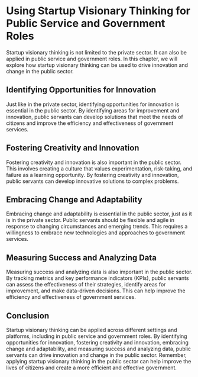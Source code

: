 Using Startup Visionary Thinking for Public Service and Government Roles
================================================================================================================================================================

Startup visionary thinking is not limited to the private sector. It can also be applied in public service and government roles. In this chapter, we will explore how startup visionary thinking can be used to drive innovation and change in the public sector.

Identifying Opportunities for Innovation
----------------------------------------

Just like in the private sector, identifying opportunities for innovation is essential in the public sector. By identifying areas for improvement and innovation, public servants can develop solutions that meet the needs of citizens and improve the efficiency and effectiveness of government services.

Fostering Creativity and Innovation
-----------------------------------

Fostering creativity and innovation is also important in the public sector. This involves creating a culture that values experimentation, risk-taking, and failure as a learning opportunity. By fostering creativity and innovation, public servants can develop innovative solutions to complex problems.

Embracing Change and Adaptability
---------------------------------

Embracing change and adaptability is essential in the public sector, just as it is in the private sector. Public servants should be flexible and agile in response to changing circumstances and emerging trends. This requires a willingness to embrace new technologies and approaches to government services.

Measuring Success and Analyzing Data
------------------------------------

Measuring success and analyzing data is also important in the public sector. By tracking metrics and key performance indicators (KPIs), public servants can assess the effectiveness of their strategies, identify areas for improvement, and make data-driven decisions. This can help improve the efficiency and effectiveness of government services.

Conclusion
----------

Startup visionary thinking can be applied across different settings and platforms, including in public service and government roles. By identifying opportunities for innovation, fostering creativity and innovation, embracing change and adaptability, and measuring success and analyzing data, public servants can drive innovation and change in the public sector. Remember, applying startup visionary thinking in the public sector can help improve the lives of citizens and create a more efficient and effective government.
